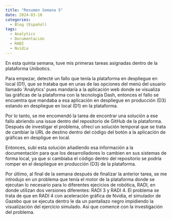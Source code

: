 ```yaml
---
title: "Resumen Semana 5"
date: 2024-03-10
categories:
  - Blog (Español)
tags:
  - Analytics
  - Documentación
  - RADI
  - Nvidia
---
```


En esta quinta semana, tuve mis primeras tareas asignadas dentro de la plataforma Unibotics.

Para empezar, detecté un fallo que tenía la plataforma en despliegue en local (D1), que se trataba que en unas de las opciones del menú del usuario llamado 'Analytics' pues mandaría a la aplicación web donde se visualiza las gráficas de la plataforma con la tecnología Dash, entonces el fallo se encuentra que mandaba a esa aplicación en despliegue en producción (D3) estando en despliegue en local (D1) en la plataforma.

Por lo tanto, se me encomendó la tarea de encontrar una solución a ese fallo abriendo una issue dentro del repositorio de GitHub de la plataforma. Después de investigar el problema, ofrecí un solución temporal que se trata de cambiar la URL de destino dentro del código del botón a la aplicación de gráficas en despligue en local.

Entonces, subí esta solución añadiendo esa información a la documentación para que los desarrolladores lo cambien en sus sistemas de forma local, ya que si cambiaba el código dentro del repositorio se podría romper en el despliegue en producción (D3) de la plataforma.

Por último, al final de la semana después de finalizar la anterior tarea, se me introdujo en un problema que tenía el motor de la plataforma donde se ejecutan lo necesario para lo diferentes ejecicios de robótica, RADI, en donde utilizan dos versiones diferentes: RADI 3 y RADI 4. El problema se trata de que en RADI 4 con aceleración gráfica de Nvidia, el simulador de Gazebo que se ejecuta dentro le da un pantallazo negro impidiendo la visualización del ejercicio simulado. Asi que comencé con la investigación del problema.